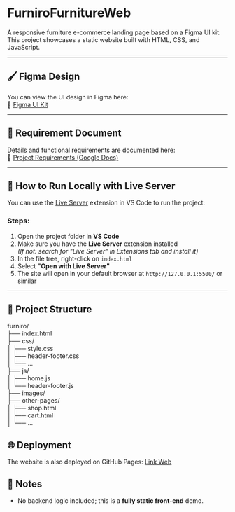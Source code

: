 # FurniroFurnitureWeb

A responsive furniture e-commerce landing page based on a Figma UI kit.  
This project showcases a static website built with HTML, CSS, and JavaScript.

---

## 🖌️ Figma Design
You can view the UI design in Figma here:  
🔗 [Figma UI Kit](https://www.figma.com/design/qJF9mMQQ5xbUMKUTnh7qQ1/eCommerce-Website-_-Web-Page-Design-_-UI-KIT-_-Interior-Landing-Page--Community-?m=auto&t=klRxpZzBuv6vRLb9-1)

---

## 📄 Requirement Document
Details and functional requirements are documented here:  
🔗 [Project Requirements (Google Docs)](https://docs.google.com/document/d/1-9sdAGNN2jNtelbgRhbbuAA_d0Sxe8ntDypEZ_1r9GA/edit?tab=t.0#heading=h.3j0cmhg39doe)

---

## 🚀 How to Run Locally with Live Server

You can use the [Live Server](https://marketplace.visualstudio.com/items?itemName=ritwickdey.LiveServer) extension in VS Code to run the project:

### Steps:
1. Open the project folder in **VS Code**
2. Make sure you have the **Live Server** extension installed  
   *(If not: search for "Live Server" in Extensions tab and install it)*
3. In the file tree, right-click on `index.html`
4. Select **"Open with Live Server"**
5. The site will open in your default browser at `http://127.0.0.1:5500/` or similar

---
## 📂 Project Structure
furniro/  
├── index.html  
├── css/  
│ ├── style.css  
│ ├── header-footer.css  
│ └── ...  
├── js/  
│ ├── home.js  
│ └── header-footer.js  
├── images/  
├── other-pages/  
│ ├── shop.html  
│ ├── cart.html  
│ └── ...  

## 🌐 Deployment
The website is also deployed on GitHub Pages:
[Link Web](https://namvfg.github.io/FurniroFurnitureWeb/)

## 📌 Notes
- No backend logic included; this is a **fully static front-end** demo.
